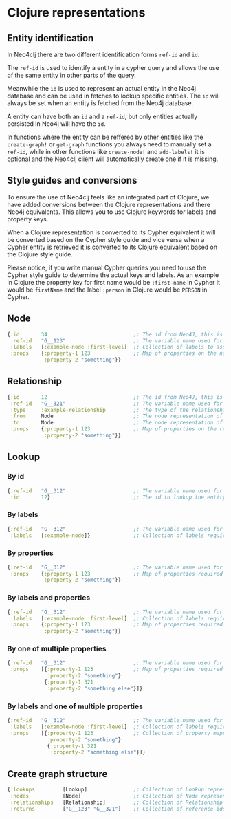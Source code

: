# Clojure representations

## Entity identification

In Neo4clj there are two different identification forms `ref-id` and `id`.

The `ref-id` is used to identify a entity in a cypher query and allows the use of the same entity in other parts of the query.

Meanwhile the `id` is used to represent an actual entity in the Neo4j database and can be used in fetches to lookup specific entities.
The `id` will always be set when an entity is fetched from the Neo4j database.

A entity can have both an `id` and a `ref-id`, but only entities actually persisted in Neo4j will have the `id`.

In functions where the entity can be reffered by other entities like the `create-graph!` or `get-graph` functions you always need
to manually set a `ref-id`, while in other functions like `create-node!` and `add-labels!` it is optional and the Neo4clj client
will automatically create one if it is missing.

## Style guides and conversions

To ensure the use of Neo4clj feels like an integrated part of Clojure, we have added conversions between the Clojure
representations and there Neo4j equivalents. This allows you to use Clojure keywords for labels and property keys.

When a Clojure representation is converted to its Cypher equivalent it will be converted based on the Cypher style guide
and vice versa when a Cypher entity is retrieved it is converted to its Clojure equivalent based on the Clojure style guide.

Please notice, if you write manual Cypher queries you need to use the Cypher style guide to determine the actual keys and labels.
As an example in Clojure the property key for first name would be `:first-name` in Cypher it would be `firstName` and the
label `:person` in Clojure would be `PERSON` in Cypher.

## Node

~~~clojure
{:id       34                            ;; The id from Neo4J, this is only set if object is fetched from Neo4J
 :ref-id   "G__123"                      ;; The variable name used for this entity in bolt queries
 :labels   [:example-node :first-level]  ;; Collection of labels to associated with the entity (optional)
 :props    {:property-1 123              ;; Map of properties on the node. Nesting is not supported (optional)
            :property-2 "something"}}
~~~

## Relationship

~~~clojure
{:id       12                            ;; The id from Neo4J, this is only set if object is fetched from Neo4J
 :ref-id   "G__321"                      ;; The variable name used for this entity in bolt queries
 :type     :example-relationship         ;; The type of the relationship
 :from     Node                          ;; The node representation of the start of the relationship
 :to       Node                          ;; The node representation of the end of the relationship
 :props    {:property-1 123              ;; Map of properties on the relationship. Nesting is not supported (optional)
            :property-2 "something"}}
~~~

## Lookup

### By id

~~~clojure
{:ref-id   "G__312"                      ;; The variable name used for this entity in bolt queries
 :id       12}                           ;; The id to lookup the entity in Neo4J
~~~

### By labels

~~~clojure
{:ref-id   "G__312"                      ;; The variable name used for this entity in bolt queries
 :labels   [:example-node]}              ;; Collection of labels required to be a match
~~~

### By properties

~~~clojure
{:ref-id   "G__312"                      ;; The variable name used for this entity in bolt queries
 :props    {:property-1 123              ;; Map of properties required to be a match
            :property-2 "something"}}
~~~

### By labels and properties

~~~clojure
{:ref-id   "G__312"                      ;; The variable name used for this entity in bolt queries
 :labels   [:example-node :first-level]  ;; Collection of labels required to be a match
 :props    {:property-1 123              ;; Map of properties required to be a match
            :property-2 "something"}}
~~~

### By one of multiple properties

~~~clojure
{:ref-id   "G__312"                      ;; The variable name used for this entity in bolt queries
 :props    [{:property-1 123             ;; Map of properties required to be a match
             :property-2 "something"}
            {:property-1 321
             :property-2 "something else"}]}
~~~

### By labels and one of multiple properties

~~~clojure
{:ref-id   "G__312"                      ;; The variable name used for this entity in bolt queries
 :labels   [:example-node :first-level]  ;; Collection of labels required to be a match
 :props    [{:property-1 123             ;; Collection of property maps, where one is required to be a match
             :property-2 "something"}
             {:property-1 321
              :property-2 "something else"}]}
~~~

## Create graph structure

~~~clojure
{:lookups         [Lookup]               ;; Collection of Lookup representations
 :nodes           [Node]                 ;; Collection of Node representations
 :relationships   [Relationship]         ;; Collection of Relationship representations
 :returns         ["G__123" "G__321"]    ;; Collection of reference-ids to return
~~~
